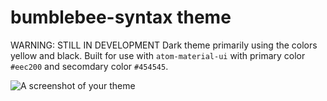 # bumblebee-syntax theme

WARNING: STILL IN DEVELOPMENT
Dark theme primarily using the colors yellow and black. Built for use with `atom-material-ui` with primary color `#eec200` and secomdary color `#454545`.

![A screenshot of your theme](https://f.cloud.github.com/assets/69169/2289498/4c3cb0ec-a009-11e3-8dbd-077ee11741e5.gif)
